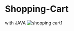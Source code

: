 # Shopping-Cart
with JAVA
![shopping cart1](https://user-images.githubusercontent.com/39830419/50387236-b89de880-0708-11e9-8b58-c6d2436ee58d.PNG)
